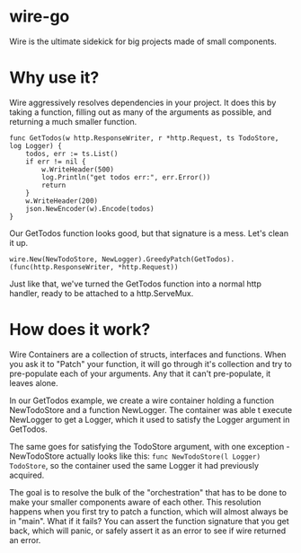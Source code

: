 # wire-go
Wire is the ultimate sidekick for big projects made of small components.

# Why use it?
Wire aggressively resolves dependencies in your project. It does this by taking a function, filling out as many of the arguments as possible, and returning a much smaller function.

```
func GetTodos(w http.ResponseWriter, r *http.Request, ts TodoStore, log Logger) {
	todos, err := ts.List()
	if err != nil {
		w.WriteHeader(500)
		log.Println("get todos err:", err.Error())
		return
	}
	w.WriteHeader(200)
	json.NewEncoder(w).Encode(todos)
}
```

Our GetTodos function looks good, but that signature is a mess. Let's clean it up.

```wire.New(NewTodoStore, NewLogger).GreedyPatch(GetTodos).(func(http.ResponseWriter, *http.Request))```

Just like that, we've turned the GetTodos function into a normal http handler, ready to be attached to a http.ServeMux.

# How does it work?
Wire Containers are a collection of structs, interfaces and functions. When you ask it to "Patch" your function, it will go through it's collection and try to pre-populate each of your arguments. Any that it can't pre-populate, it leaves alone.

In our GetTodos example, we create a wire container holding a function NewTodoStore and a function NewLogger. The container was able t execute NewLogger to get a Logger, which it used to satisfy the Logger argument in GetTodos. 

The same goes for satisfying the TodoStore argument, with one exception - NewTodoStore actually looks like this: `func NewTodoStore(l Logger) TodoStore`, so the container used the same Logger it had previously acquired.

The goal is to resolve the bulk of the "orchestration" that has to be done to make your smaller components aware of each other. This resolution happens when you first try to patch a function, which will almost always be in "main". What if it fails? You can assert the function signature that you get back, which will panic, or safely assert it as an error to see if wire returned an error.
